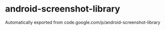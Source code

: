 # android-screenshot-library
Automatically exported from code.google.com/p/android-screenshot-library
